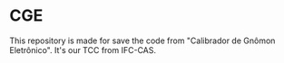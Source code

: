 # CGE
This repository is made for save the code from "Calibrador de Gnômon Eletrônico".
It's our TCC from IFC-CAS.
